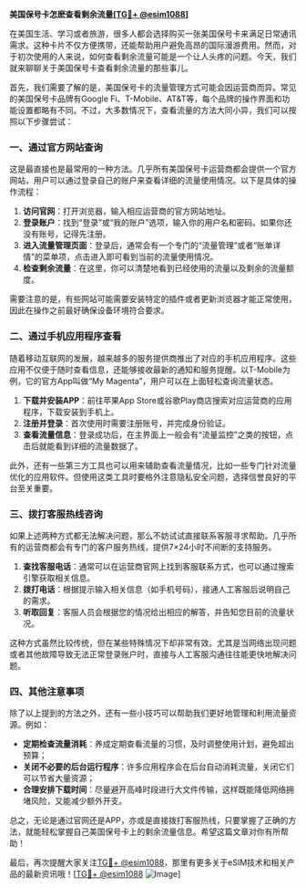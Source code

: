 **美国保号卡怎麽查看剩余流量[[TG💪+ @esim1088](https://t.me/s/esim1088)]**

在美国生活、学习或者旅游，很多人都会选择购买一张美国保号卡来满足日常通讯需求。这种卡片不仅方便携带，还能帮助用户避免高昂的国际漫游费用。然而，对于初次使用的人来说，如何查看剩余流量可能是一个让人头疼的问题。今天，我们就来聊聊关于美国保号卡查看剩余流量的那些事儿。

首先，我们需要了解的是，美国保号卡的流量管理方式可能会因运营商而异。常见的美国保号卡品牌有Google Fi、T-Mobile、AT&T等，每个品牌的操作界面和功能设置都略有不同。不过，大多数情况下，查看流量的方法大同小异，我们可以按照以下步骤尝试：

### 一、通过官方网站查询

这是最直接也是最常用的一种方法。几乎所有美国保号卡运营商都会提供一个官方网站，用户可以通过登录自己的账户来查看详细的流量使用情况。以下是具体的操作流程：

1. **访问官网**：打开浏览器，输入相应运营商的官方网站地址。
2. **登录账户**：找到“登录”或“我的账户”选项，输入你的用户名和密码。如果你还没有账号，记得先注册。
3. **进入流量管理页面**：登录后，通常会有一个专门的“流量管理”或者“账单详情”的菜单项，点击进入即可看到当前的流量使用情况。
4. **检查剩余流量**：在这里，你可以清楚地看到已经使用的流量以及剩余的流量额度。

需要注意的是，有些网站可能需要安装特定的插件或者更新浏览器才能正常使用，因此在操作之前最好确保设备环境符合要求。

### 二、通过手机应用程序查看

随着移动互联网的发展，越来越多的服务提供商推出了对应的手机应用程序。这些应用不仅便于随时查看信息，还能够接收最新的通知和服务提醒。以T-Mobile为例，它的官方App叫做“My Magenta”，用户可以在上面轻松查询流量状态。

1. **下载并安装APP**：前往苹果App Store或谷歌Play商店搜索对应运营商的应用程序，下载安装到手机上。
2. **注册并登录**：首次使用时需要注册账号，并完成身份验证。
3. **查看流量信息**：登录成功后，在主界面上一般会有“流量监控”之类的按钮，点击后就能看到详细的流量数据了。

此外，还有一些第三方工具也可以用来辅助查看流量情况，比如一些专门针对流量优化的应用软件。但使用这类工具时要格外注意隐私安全问题，选择信誉良好的平台至关重要。

### 三、拨打客服热线咨询

如果上述两种方式都无法解决问题，那么不妨试试直接联系客服寻求帮助。几乎所有的运营商都会有专门的客户服务热线，提供7×24小时不间断的支持服务。

1. **查找客服电话**：通常可以在运营商官网上找到客服联系方式，也可以通过搜索引擎获取相关信息。
2. **拨打电话**：根据提示输入相关信息（如手机号码），接通人工客服后说明自己的需求。
3. **听取回复**：客服人员会根据您的情况给出相应的解答，并告知您目前的流量状况。

这种方式虽然比较传统，但在某些特殊情况下却非常有效。尤其是当网络出现问题或者其他故障导致无法正常登录账户时，直接与人工客服沟通往往能更快地解决问题。

### 四、其他注意事项

除了以上提到的方法之外，还有一些小技巧可以帮助我们更好地管理和利用流量资源。例如：

- **定期检查流量消耗**：养成定期查看流量的习惯，及时调整使用计划，避免超出预算；
- **关闭不必要的后台运行程序**：许多应用程序会在后台自动消耗流量，关闭它们可以节省大量资源；
- **合理安排下载时间**：尽量避开高峰时段进行大文件传输，这样既能降低网络拥堵风险，又能减少额外开支。

总之，无论是通过官网还是APP，亦或是直接拨打客服热线，只要掌握了正确的方法，就能轻松掌握自己美国保号卡上的剩余流量信息。希望这篇文章对你有所帮助！

最后，再次提醒大家关注[TG💪+ @esim1088](https://t.me/s/esim1088)，那里有更多关于eSIM技术和相关产品的最新资讯哦！[[TG💪+ @esim1088](https://t.me/s/esim1088) ![Image](https://i.postimg.cc/4NQfJmqS/Snipaste-2025-05-13-00-14-12.png)]